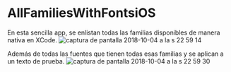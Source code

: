 # AllFamiliesWithFontsiOS

En esta sencilla app, se enlistan todas las familias disponibles de manera nativa en XCode.
![captura de pantalla 2018-10-04 a la s 22 59 14](https://user-images.githubusercontent.com/34763105/46515399-34cf1100-c829-11e8-8c3e-94371fe10703.png)



Además de todas las fuentes que tienen todas esas familias y se aplican a un texto de prueba.
![captura de pantalla 2018-10-04 a la s 22 59 30](https://user-images.githubusercontent.com/34763105/46515429-5f20ce80-c829-11e8-8463-0d22212ce6e5.png)
